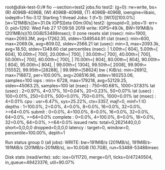 root@disk-test-0:/# fio --section=test2 jobs.fio
test2: (g=0): rw=write, bs=(R) 4096B-4096B, (W) 4096B-4096B, (T) 4096B-4096B, ioengine=libaio, iodepth=1
fio-3.12
Starting 1 thread
Jobs: 1 (f=1): [W(1)][100.0%][w=121MiB/s][w=31.0k IOPS][eta 00m:00s]
test2: (groupid=0, jobs=1): err= 0: pid=1292: Wed Feb 27 17:09:56 2019
  write: IOPS=49.0k, BW=191MiB/s (201MB/s)(10.0GiB/53488msec); 0 zone resets
    slat (nsec): min=1900, max=2093.3M, avg=17262.35, stdev=1349544.91
    clat (nsec): min=600, max=2069.0k, avg=809.02, stdev=2566.21
     lat (usec): min=3, max=2093.3k, avg=18.50, stdev=1349.60
    clat percentiles (nsec):
     |  1.00th=[  604],  5.00th=[  604], 10.00th=[  700], 20.00th=[  700],
     | 30.00th=[  700], 40.00th=[  700], 50.00th=[  700], 60.00th=[  700],
     | 70.00th=[  804], 80.00th=[  804], 90.00th=[  804], 95.00th=[  804],
     | 99.00th=[ 1304], 99.50th=[ 2008], 99.90th=[15552], 99.95th=[28288],
     | 99.99th=[58624]
   bw (  KiB/s): min=26912, max=716872, per=100.00%, avg=208516.96, stdev=180253.06, samples=100
   iops        : min= 6728, max=179218, avg=52129.25, stdev=45063.25, samples=100
  lat (nsec)   : 750=60.68%, 1000=37.83%
  lat (usec)   : 2=0.97%, 4=0.17%, 10=0.04%, 20=0.23%, 50=0.07%
  lat (usec)   : 100=0.01%, 250=0.01%, 500=0.01%, 750=0.01%, 1000=0.01%
  lat (msec)   : 4=0.01%
  cpu          : usr=6.47%, sys=25.22%, ctx=3357, majf=0, minf=1
  IO depths    : 1=100.0%, 2=0.0%, 4=0.0%, 8=0.0%, 16=0.0%, 32=0.0%, >=64=0.0%
     submit    : 0=0.0%, 4=100.0%, 8=0.0%, 16=0.0%, 32=0.0%, 64=0.0%, >=64=0.0%
     complete  : 0=0.0%, 4=100.0%, 8=0.0%, 16=0.0%, 32=0.0%, 64=0.0%, >=64=0.0%
     issued rwts: total=0,2621440,0,0 short=0,0,0,0 dropped=0,0,0,0
     latency   : target=0, window=0, percentile=100.00%, depth=1

Run status group 0 (all jobs):
  WRITE: bw=191MiB/s (201MB/s), 191MiB/s-191MiB/s (201MB/s-201MB/s), io=10.0GiB (10.7GB), run=53488-53488msec

Disk stats (read/write):
  sdc: ios=0/11720, merge=0/1, ticks=0/47240504, in_queue=49423376, util=90.07%